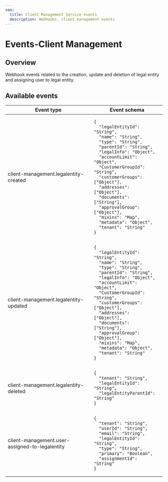 ```yaml
---
seo:
  title: Client Management Service events
  description: Webhooks, client management events
---
```


# Events-Client Management

## Overview

Webhook events related to the creation, update and deletion of legal entity and assigning user to legal entity.

## Available events

<table><thead><tr><th>Event type</th><th>Event schema</th></tr></thead><tbody><tr><td>client-management.legalentity-created</td><td><pre class="language-json"><code class="lang-json">{
  "legalEntityId": "String",
  "name": "String",
  "type": "String",
  "parentId": "String",
  "legalInfo": "Object",
  "accountLimit": "Object",
  "CustomerGroupId": "String",
  "customerGroups": ["Object"],
  "addresses": ["Object"],
  "documents": ["String"],
  "approvalGroup": ["Object"],
  "mixins": "Map",
  "metadata": "Object",
  "tenant": "String"
}
</code></pre></td></tr><tr><td>client-management.legalentity-updated</td><td><pre class="language-json"><code class="lang-json">{
  "legalEntityId": "String",
  "name": "String",
  "type": "String",
  "parentId": "String",
  "legalInfo": "Object",
  "accountLimit": "Object",
  "CustomerGroupId": "String",
  "customerGroups": ["Object"],
  "addresses": ["Object"],
  "documents": ["String"],
  "approvalGroup": ["Object"],
  "mixins": "Map",
  "metadata": "Object",
  "tenant": "String"
}
</code></pre></td></tr><tr><td>client-management.legalentity-deleted</td><td><pre class="language-json"><code class="lang-json">{
  "tenant": "String",
  "legalEntityId": "String",
  "legalEntityParentId": "String"
}
</code></pre></td></tr><tr><td>client-management.user-assigned-to-legalentity</td><td><pre class="language-json"><code class="lang-json">{
  "tenant": "String",
  "userId": "String",
  "email": "String",
  "legalEntityId": "String",
  "type": "String",
  "primary": "Boolean",
  "assignmentId": "String"
}
</code></pre></td></tr></tbody></table>
